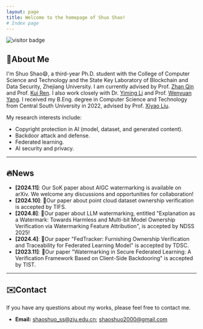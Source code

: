 ```yaml
---
layout: page
title: Welcome to the homepage of Shuo Shao!
# Index page
---
```


<!-- ![visitors](https://visitor-badge.laobi.icu/badge?page_id=https://shaoshuo-ss.github.io#pic_left) -->
<div align="left">
<img src="https://visitor-badge.laobi.icu/badge?page_id=https://shaoshuo-ss.github.io" alt="visitor badge"/>
</div>

## 🪪About Me

I'm Shuo Shao😄, a third-year Ph.D. student with the College of Computer Science and Technology and the State Key Laboratory of Blockchain and Data Security, Zhejiang University. I am currently advised by Prof. <a href="https://scholar.google.com/citations?user=5fa4lOQAAAAJ">Zhan Qin</a> and Prof. <a href="https://scholar.google.com/citations?user=uuQA_rcAAAAJ">Kui Ren</a>. I also work closely with Dr. <a href="https://scholar.google.com/citations?user=mSW7kU8AAAAJ">Yiming Li</a> and Prof. <a href="https://scholar.google.com/citations?user=bdFQARIAAAAJ">Wenyuan Yang</a>. I received my B.Eng. degree in Computer Science and Technology from Central South University in 2022, advised by Prof. <a href="https://scholar.google.com/citations?user=3odvjZ0AAAAJ">Xiyao Liu</a>.

My research interests include:

- Copyright protection in AI (model, dataset, and generated content).
- Backdoor attack and defense.
- Federated learning.
- AI security and privacy.

---

## 🔥News

- **[2024.11]**: Our SoK paper about AIGC watermarking is available on arXiv. We welcome any discussions and opportunities for collaboration!
- **[2024.10]**: 🎉Our paper about point cloud dataset ownership verification is accepted by TIFS.
- **[2024.8]**: 🎉Our paper about LLM watermarking, entitled "Explanation as a Watermark: Towards Harmless and Multi-bit Model Ownership Verification via Watermarking Feature Attribution", is accepted by NDSS 2025!
- **[2024.4]**: 🎉Our paper "FedTracker: Furnishing Ownership Verification and Traceability for Federated Learning Model" is accepted by TDSC.
- **[2023.11]**: 🎉Our paper "Watermarking in Secure Federated Learning: A Verification Framework Based on Client-Side Backdooring" is accepted by TIST.

---

<!-- ## 📖Selected Publications

<img src="assets/eaaw.png" width = "300" height = "200" alt="图片说明" align=left />

--- -->

## ✉️Contact

If you have any questions about my works, please feel free to contact me.

- **Email:** shaoshuo_ss@zju.edu.cn; shaoshuo2000@gmail.com
